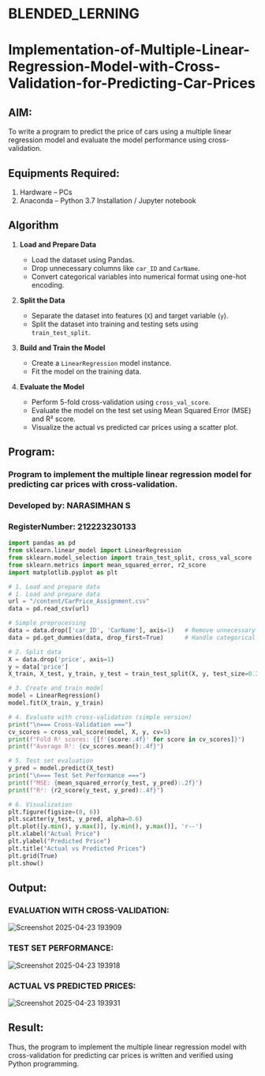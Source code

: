 # BLENDED_LERNING
# Implementation-of-Multiple-Linear-Regression-Model-with-Cross-Validation-for-Predicting-Car-Prices

## AIM:
To write a program to predict the price of cars using a multiple linear regression model and evaluate the model performance using cross-validation.

## Equipments Required:
1. Hardware – PCs
2. Anaconda – Python 3.7 Installation / Jupyter notebook

## Algorithm

1. **Load and Prepare Data**  
   - Load the dataset using Pandas.  
   - Drop unnecessary columns like `car_ID` and `CarName`.  
   - Convert categorical variables into numerical format using one-hot encoding.

2. **Split the Data**  
   - Separate the dataset into features (`X`) and target variable (`y`).  
   - Split the dataset into training and testing sets using `train_test_split`.

3. **Build and Train the Model**  
   - Create a `LinearRegression` model instance.  
   - Fit the model on the training data.

4. **Evaluate the Model**  
   - Perform 5-fold cross-validation using `cross_val_score`.  
   - Evaluate the model on the test set using Mean Squared Error (MSE) and R² score.  
   - Visualize the actual vs predicted car prices using a scatter plot.

## Program:
### Program to implement the multiple linear regression model for predicting car prices with cross-validation.
### Developed by: NARASIMHAN S
### RegisterNumber:  212223230133
```python
import pandas as pd
from sklearn.linear_model import LinearRegression
from sklearn.model_selection import train_test_split, cross_val_score
from sklearn.metrics import mean_squared_error, r2_score
import matplotlib.pyplot as plt

# 1. Load and prepare data
# 1. Load and prepare data
url = "/content/CarPrice_Assignment.csv"
data = pd.read_csv(url)

# Simple preprocessing
data = data.drop(['car_ID', 'CarName'], axis=1)   # Remove unnecessary columns
data = pd.get_dummies(data, drop_first=True)      # Handle categorical variables

# 2. Split data
X = data.drop('price', axis=1)
y = data['price']
X_train, X_test, y_train, y_test = train_test_split(X, y, test_size=0.2, random_state=42)

# 3. Create and train model
model = LinearRegression()
model.fit(X_train, y_train)

# 4. Evaluate with cross-validation (simple version)
print("\n=== Cross-Validation ===")
cv_scores = cross_val_score(model, X, y, cv=5)
print(f"Fold R² scores: {[f'{score:.4f}' for score in cv_scores]}")
print(f"Average R²: {cv_scores.mean():.4f}")

# 5. Test set evaluation
y_pred = model.predict(X_test)
print("\n=== Test Set Performance ===")
print(f"MSE: {mean_squared_error(y_test, y_pred):.2f}")
print(f"R²: {r2_score(y_test, y_pred):.4f}")

# 6. Visualization
plt.figure(figsize=(8, 6))
plt.scatter(y_test, y_pred, alpha=0.6)
plt.plot([y.min(), y.max()], [y.min(), y.max()], 'r--')
plt.xlabel("Actual Price")
plt.ylabel("Predicted Price")
plt.title("Actual vs Predicted Prices")
plt.grid(True)
plt.show()

```

## Output:
### EVALUATION WITH CROSS-VALIDATION:
![Screenshot 2025-04-23 193909](https://github.com/user-attachments/assets/06612350-deff-4bf1-99bd-b40a3f1ce6ec)

### TEST SET PERFORMANCE:
![Screenshot 2025-04-23 193918](https://github.com/user-attachments/assets/3daf1ea3-2562-4e2a-8bc7-b6206d77d2cb)

### ACTUAL VS PREDICTED PRICES:
![Screenshot 2025-04-23 193931](https://github.com/user-attachments/assets/28a956bb-b201-471a-84a8-3f0f3d012a00)

## Result:
Thus, the program to implement the multiple linear regression model with cross-validation for predicting car prices is written and verified using Python programming.
